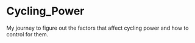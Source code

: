# Cycling_Power
My journey to figure out the factors that affect cycling power and how to control for them.
